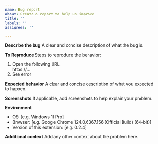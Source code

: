 ```yaml
---
name: Bug report
about: Create a report to help us improve
title: ''
labels: ''
assignees: ''

---
```


**Describe the bug**
A clear and concise description of what the bug is.

**To Reproduce**
Steps to reproduce the behavior:
1. Open the following URL  
  https://...
2. See error

**Expected behavior**
A clear and concise description of what you expected to happen.

**Screenshots**
If applicable, add screenshots to help explain your problem.

**Environment**
- OS: [e.g. Windows 11 Pro]
- Browser: [e.g. Google Chrome 124.0.6367.156 (Official Build) (64-bit)]
- Version of this extension: [e.g. 0.2.4]

**Additional context**
Add any other context about the problem here.
